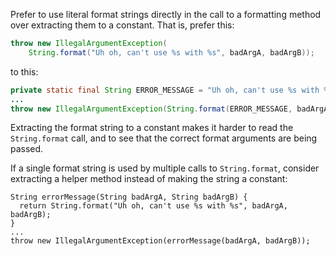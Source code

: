 Prefer to use literal format strings directly in the call to a formatting method
over extracting them to a constant. That is, prefer this:

```java
throw new IllegalArgumentException(
    String.format("Uh oh, can't use %s with %s", badArgA, badArgB));
```

to this:

```java
private static final String ERROR_MESSAGE = "Uh oh, can't use %s with %s";
...
throw new IllegalArgumentException(String.format(ERROR_MESSAGE, badArgA, badArgB));
```

Extracting the format string to a constant makes it harder to read the
`String.format` call, and to see that the correct format arguments are being
passed.

If a single format string is used by multiple calls to `String.format`, consider
extracting a helper method instead of making the string a constant:

```
String errorMessage(String badArgA, String badArgB) {
  return String.format("Uh oh, can't use %s with %s", badArgA, badArgB);
}
...
throw new IllegalArgumentException(errorMessage(badArgA, badArgB));
```

